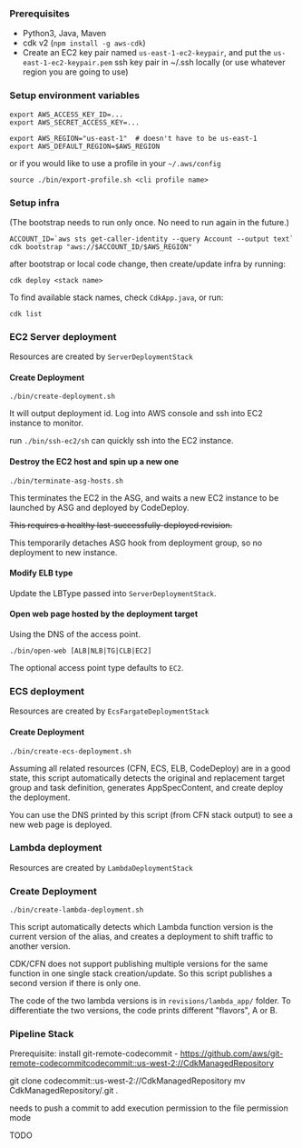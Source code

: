### Prerequisites
* Python3, Java, Maven
* cdk v2 (`npm install -g aws-cdk`)
* Create an EC2 key pair named `us-east-1-ec2-keypair`, and put the `us-east-1-ec2-keypair.pem` ssh key pair in ~/.ssh locally (or use whatever region you are going to use)

### Setup environment variables
```
export AWS_ACCESS_KEY_ID=...
export AWS_SECRET_ACCESS_KEY=...

export AWS_REGION="us-east-1"  # doesn't have to be us-east-1
export AWS_DEFAULT_REGION=$AWS_REGION
```
or if you would like to use a profile in your `~/.aws/config`
```
source ./bin/export-profile.sh <cli profile name>
```

### Setup infra
(The bootstrap needs to run only once. No need to run again in the future.)
```
ACCOUNT_ID=`aws sts get-caller-identity --query Account --output text`
cdk bootstrap "aws://$ACCOUNT_ID/$AWS_REGION"
```
after bootstrap or local code change, then create/update infra by running:
```
cdk deploy <stack name>
```

To find available stack names, check `CdkApp.java`, or run:
```
cdk list
```

### EC2 Server deployment

Resources are created by `ServerDeploymentStack`

#### Create Deployment
```
./bin/create-deployment.sh
```

It will output deployment id. Log into AWS console and ssh into EC2 instance to monitor.

run `./bin/ssh-ec2/sh` can quickly ssh into the EC2 instance.

#### Destroy the EC2 host and spin up a new one

```
./bin/terminate-asg-hosts.sh
```

This terminates the EC2 in the ASG, and waits a new EC2 instance to be launched by ASG and deployed by CodeDeploy. 

~~This requires a healthy last-successfully-deployed revision.~~

This temporarily detaches ASG hook from deployment group, so no deployment to new instance.

#### Modify ELB type

Update the LBType passed into `ServerDeploymentStack`.

#### Open web page hosted by the deployment target

Using the DNS of the access point.

```
./bin/open-web [ALB|NLB|TG|CLB|EC2]
```
The optional access point type defaults to `EC2`. 

### ECS deployment

Resources are created by `EcsFargateDeploymentStack`

#### Create Deployment

```
./bin/create-ecs-deployment.sh
```

Assuming all related resources (CFN, ECS, ELB, CodeDeploy) are in a good state, this script automatically detects the original and replacement target group and task definition, generates AppSpecContent, and create deploy the deployment.

You can use the DNS printed by this script (from CFN stack output) to see a new web page is deployed.

### Lambda deployment

Resources are created by `LambdaDeploymentStack`

### Create Deployment

```
./bin/create-lambda-deployment.sh
```

This script automatically detects which Lambda function version is the current version of the alias, and creates a deployment to shift traffic to another version.

CDK/CFN does not support publishing multiple versions for the same function in one single stack creation/update. So this script publishes a second version if there is only one.

The code of the two lambda versions is in `revisions/lambda_app/` folder. To differentiate the two versions, the code prints different "flavors", A or B.

### Pipeline Stack

Prerequisite: install git-remote-codecommit - https://github.com/aws/git-remote-codecommitcodecommit::us-west-2://CdkManagedRepository

git clone codecommit::us-west-2://CdkManagedRepository
mv CdkManagedRepository/.git .

needs to push a commit to add execution permission to the file permission mode 

TODO